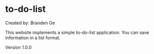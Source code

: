 # to-do-list

Created by: Branden Ge

This website implements a simple to-do-list application. You can save information in a list format.

Version 1.0.0
